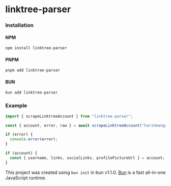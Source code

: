 # linktree-parser

### Installation

#### NPM

```bash
npm install linktree-parser
```

#### PNPM

```bash
pnpm add linktree-parser
```

#### BUN

```bash
bun add linktree-parser
```

### Example

```ts
import { scrapeLinktreeAccount } from "linktree-parser";

const { account, error, raw } = await scrapeLinktreeAccount("harshmangalam");

if (error) {
  console.error(error);
}

if (account) {
  const { username, links, socialLinks, profilePictureUrl } = account;
}
```

This project was created using `bun init` in bun v1.1.0. [Bun](https://bun.sh) is a fast all-in-one JavaScript runtime.
